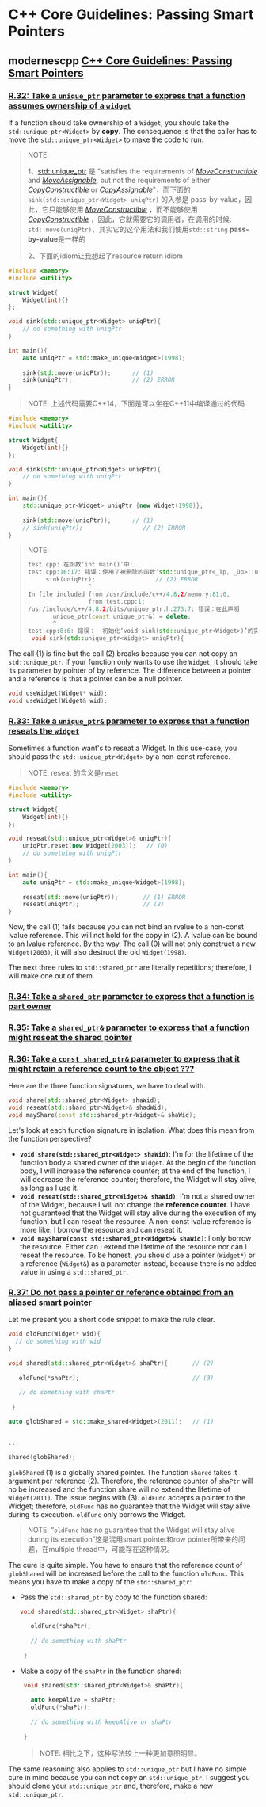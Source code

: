 # C++ Core Guidelines: Passing Smart Pointers



## modernescpp [C++ Core Guidelines: Passing Smart Pointers](https://www.modernescpp.com/index.php/c-core-guidelines-passing-smart-pointer)

### [R.32: Take a `unique_ptr` parameter to express that a function assumes ownership of a `widget`](http://isocpp.github.io/CppCoreGuidelines/CppCoreGuidelines#Rr-uniqueptrparam)

If a function should take ownership of a `Widget`, you should take the `std::unique_ptr<Widget>` by **copy**. The consequence is that the caller has to move the `std::unique_ptr<Widget>` to make the code to run.

> NOTE: 
>
> 1、[std::unique_ptr](https://en.cppreference.com/w/cpp/memory/unique_ptr) 是 "satisfies the requirements of [*MoveConstructible*](https://en.cppreference.com/w/cpp/named_req/MoveConstructible) and [*MoveAssignable*](https://en.cppreference.com/w/cpp/named_req/MoveAssignable), but not the requirements of either [*CopyConstructible*](https://en.cppreference.com/w/cpp/named_req/CopyConstructible) or [*CopyAssignable*](https://en.cppreference.com/w/cpp/named_req/CopyAssignable)"，而下面的 `sink(std::unique_ptr<Widget> uniqPtr)` 的入参是 pass-by-value，因此，它只能够使用  [*MoveConstructible*](https://en.cppreference.com/w/cpp/named_req/MoveConstructible) ，而不能够使用  [*CopyConstructible*](https://en.cppreference.com/w/cpp/named_req/CopyConstructible) ，因此，它就需要它的调用者，在调用的时候: `std::move(uniqPtr)`，其实它的这个用法和我们使用`std::string` **pass-by-value**是一样的
>
> 2、下面的idiom让我想起了resource return idiom

```c++
#include <memory>
#include <utility>

struct Widget{
    Widget(int){}
};

void sink(std::unique_ptr<Widget> uniqPtr){
    // do something with uniqPtr
}

int main(){
    auto uniqPtr = std::make_unique<Widget>(1998);
    
    sink(std::move(uniqPtr));      // (1)
    sink(uniqPtr);                 // (2) ERROR
}
```

> NOTE: 上述代码需要C++14，下面是可以坐在C++11中编译通过的代码

```c++
#include <memory>
#include <utility>

struct Widget{
    Widget(int){}
};

void sink(std::unique_ptr<Widget> uniqPtr){
    // do something with uniqPtr
}

int main(){
    std::unique_ptr<Widget> uniqPtr {new Widget(1998)};
    
    sink(std::move(uniqPtr));      // (1)
    // sink(uniqPtr);                 // (2) ERROR
}
```



> NOTE:
>
> ```C++
> test.cpp: 在函数‘int main()’中:
> test.cpp:16:17: 错误：使用了被删除的函数‘std::unique_ptr<_Tp, _Dp>::unique_ptr(const std::unique_ptr<_Tp, _Dp>&) [with _Tp = Widget; _Dp = std::default_delete<Widget>]’
>      sink(uniqPtr);                 // (2) ERROR
>                  ^
> In file included from /usr/include/c++/4.8.2/memory:81:0,
>                  from test.cpp:1:
> /usr/include/c++/4.8.2/bits/unique_ptr.h:273:7: 错误：在此声明
>        unique_ptr(const unique_ptr&) = delete;
>        ^
> test.cpp:8:6: 错误：  初始化‘void sink(std::unique_ptr<Widget>)’的实参 1
>  void sink(std::unique_ptr<Widget> uniqPtr){
> 
> ```



The call (1) is fine but the call (2) breaks because you can not copy an `std::unique_ptr`. If your function only wants to use the `Widget`, it should take its parameter by pointer of by reference. The difference between a pointer and a reference is that a pointer can be a null pointer.

```c++
void useWidget(Widget* wid);
void useWidget(Widget& wid);
```



### [R.33: Take a `unique_ptr&` parameter to express that a function reseats the `widget`](http://isocpp.github.io/CppCoreGuidelines/CppCoreGuidelines#Rr-reseat)

Sometimes a function want's to reseat a Widget. In this use-case, you should pass the `std::unique_ptr<Widget>` by a non-const reference.

> NOTE: reseat 的含义是`reset`

```C++
#include <memory>
#include <utility>

struct Widget{
    Widget(int){}
};

void reseat(std::unique_ptr<Widget>& uniqPtr){
    uniqPtr.reset(new Widget(2003));   // (0)
    // do something with uniqPtr
}

int main(){
    auto uniqPtr = std::make_unique<Widget>(1998);
    
    reseat(std::move(uniqPtr));       // (1) ERROR
    reseat(uniqPtr);                  // (2) 
}
```

 

Now, the call (1) fails because you can not bind an rvalue to a non-const lvalue reference. This will not hold for the copy in (2). A lvalue can be bound to an lvalue reference. By the way. The call (0) will not only construct a new `Widget(2003)`, it will also destruct the old `Widget(1998)`.

The next three rules to `std::shared_ptr` are literally repetitions; therefore, I will make one out of them.



### [R.34: Take a `shared_ptr` parameter to express that a function is part owner](http://isocpp.github.io/CppCoreGuidelines/CppCoreGuidelines#Rr-sharedptrparam-owner)



### [R.35: Take a `shared_ptr&` parameter to express that a function might reseat the shared pointer](http://isocpp.github.io/CppCoreGuidelines/CppCoreGuidelines#Rr-sharedptrparam)



### [R.36: Take a `const shared_ptr&` parameter to express that it might retain a reference count to the object ???](http://isocpp.github.io/CppCoreGuidelines/CppCoreGuidelines#Rr-sharedptrparam-const)



Here are the three function signatures, we have to deal with.

```c++
void share(std::shared_ptr<Widget> shaWid);
void reseat(std::shard_ptr<Widget>& shadWid);
void mayShare(const std::shared_ptr<Widget>& shaWid);
```

 

Let's look at each function signature in isolation. What does this mean from the function perspective?

- **`void share(std::shared_ptr<Widget> shaWid)`**: I'm for the lifetime of the function body a shared owner of the `Widget`. At the begin of the function body, I will increase the reference counter; at the end of the function, I will decrease the reference counter; therefore, the Widget will stay alive, as long as I use it.
- **`void reseat(std::shared_ptr<Widget>& shaWid)`**: I'm not a shared owner of the Widget, because I will not change the **reference counter**. I have not guaranteed that the Widget will stay alive during the execution of my function, but I can reseat the resource. A non-const lvalue reference is more like: I borrow the resource and can reseat it. 
- **`void mayShare(const std::shared_ptr<Widget>& shaWid)`**: I only borrow the resource. Either can I extend the lifetime of the resource nor can I reseat the resource. To be honest, you should use a pointer (`Widget*`) or a reference (`Widget&`) as a parameter instead, because there is no added value in using a `std::shared_ptr`.



### [R.37: Do not pass a pointer or reference obtained from an aliased smart pointer](http://isocpp.github.io/CppCoreGuidelines/CppCoreGuidelines#Rr-smartptrget)

Let me present you a short code snippet to make the rule clear.

```c++
void oldFunc(Widget* wid){
  // do something with wid
}

void shared(std::shared_ptr<Widget>& shaPtr){       // (2)
    
   oldFunc(*shaPtr);                                // (3)
   
   // do something with shaPtr
     
 }

auto globShared = std::make_shared<Widget>(2011);   // (1)


...

shared(globShared);                                 
```

 

`globShared` (1) is a globally shared pointer. The function `shared` takes it argument per reference (2). Therefore, the reference counter of `shaPtr` will no be increased and the function share will no extend the lifetime of `Widget(2011)`. The issue begins with (3). `oldFunc` accepts a pointer to the Widget; therefore, `oldFunc` has no guarantee that the Widget will stay alive during its execution. `oldFunc` only borrows the Widget.

> NOTE: “`oldFunc` has no guarantee that the Widget will stay alive during its execution”这是混用smart pointer和row pointer所带来的问题，在multiple thread中，可能存在这种情况。

The cure is quite simple. You have to ensure that the reference count of `globShared` will be increased before the call to the function `oldFunc`. This means you have to make a copy of the `std::shared_ptr`:

- Pass the `std::shared_ptr` by copy to the function shared:

  ```c++
  void shared(std::shared_ptr<Widget> shaPtr){
     
     oldFunc(*shaPtr);
     
     // do something with shaPtr
       
   } 
  ```

- Make a copy of the `shaPtr`  in the function shared:

  ```c++
   void shared(std::shared_ptr<Widget>& shaPtr){
     
     auto keepAlive = shaPtr;   
     oldFunc(*shaPtr);
     
     // do something with keepAlive or shaPtr
       
   } 
  ```

  > NOTE: 相比之下，这种写法较上一种更加意图明显。

The same reasoning also applies to `std::unique_ptr` but I have no simple cure in mind because you can not copy an `std::unique_ptr`. I suggest you should clone your `std::unique_ptr` and, therefore, make a new `std::unique_ptr`.